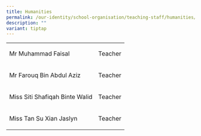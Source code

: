 ```yaml
---
title: Humanities
permalink: /our-identity/school-organisation/teaching-staff/humanities/
description: ""
variant: tiptap
---
```

<table style="minWidth: 50px">
<colgroup>
<col>
<col>
</colgroup>
<tbody>
<tr>
<td rowspan="1" colspan="1">
<p>Mr Muhammad Faisal</p>
</td>
<td rowspan="1" colspan="1">
<p>Teacher</p>
</td>
</tr>
<tr>
<td rowspan="1" colspan="1">
<p>Mr Farouq Bin Abdul Aziz</p>
</td>
<td rowspan="1" colspan="1">
<p>Teacher</p>
</td>
</tr>
<tr>
<td rowspan="1" colspan="1">
<p>Miss Siti Shafiqah Binte Walid</p>
</td>
<td rowspan="1" colspan="1">
<p>Teacher</p>
</td>
</tr>
<tr>
<td rowspan="1" colspan="1">
<p>Miss Tan Su Xian Jaslyn</p>
</td>
<td rowspan="1" colspan="1">
<p>Teacher</p>
</td>
</tr>
</tbody>
</table>
<p></p>